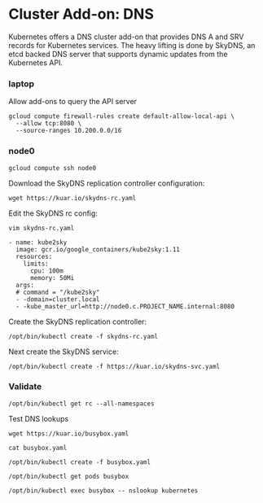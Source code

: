 # Cluster Add-on: DNS

Kubernetes offers a DNS cluster add-on that provides DNS A and SRV records for Kubernetes services. The heavy lifting is done by SkyDNS, an etcd backed DNS server that supports dynamic updates from the Kubernetes API.

### laptop

Allow add-ons to query the API server

```
gcloud compute firewall-rules create default-allow-local-api \
  --allow tcp:8080 \
  --source-ranges 10.200.0.0/16
```

### node0

```
gcloud compute ssh node0
```

Download the SkyDNS replication controller configuration:

```
wget https://kuar.io/skydns-rc.yaml
```

Edit the SkyDNS rc config:

```
vim skydns-rc.yaml
```

```
- name: kube2sky
  image: gcr.io/google_containers/kube2sky:1.11
  resources:
    limits:
      cpu: 100m
      memory: 50Mi
  args:
  # command = "/kube2sky"
  - -domain=cluster.local
  - -kube_master_url=http://node0.c.PROJECT_NAME.internal:8080
```

Create the SkyDNS replication controller:

```
/opt/bin/kubectl create -f skydns-rc.yaml
```

Next create the SkyDNS service:

```
/opt/bin/kubectl create -f https://kuar.io/skydns-svc.yaml
```

### Validate

```
/opt/bin/kubectl get rc --all-namespaces
```

Test DNS lookups

```
wget https://kuar.io/busybox.yaml
```

```
cat busybox.yaml
```

```
/opt/bin/kubectl create -f busybox.yaml
```

```
/opt/bin/kubectl get pods busybox
```

```
/opt/bin/kubectl exec busybox -- nslookup kubernetes
```
